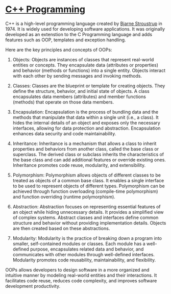 
# [C++ Programming](https://en.cppreference.com/w/)

C++ is a high-level programming language created by [Bjarne Stroustrup](https://en.wikipedia.org/wiki/Bjarne_Stroustrup) in 1974. It is widely used for developing software applications. It was originally developed as an extenstion to the C Programming language and adds features such as OOP, templates and exception handling.

Here are the key principles and concepts of OOPs:

1. Objects: Objects are instances of classes that represent real-world entities or concepts. They encapsulate data (attributes or properties) and behavior (methods or functions) into a single entity. Objects interact with each other by sending messages and invoking methods.

2. Classes: Classes are the blueprint or template for creating objects. They define the structure, behavior, and initial state of objects. A class encapsulates data members (attributes) and member functions (methods) that operate on those data members.

3. Encapsulation: Encapsulation is the process of bundling data and the methods that manipulate that data within a single unit (i.e., a class). It hides the internal details of an object and exposes only the necessary interfaces, allowing for data protection and abstraction. Encapsulation enhances data security and code maintainability.

4. Inheritance: Inheritance is a mechanism that allows a class to inherit properties and behaviors from another class, called the base class or superclass. The derived class or subclass inherits the characteristics of the base class and can add additional features or override existing ones. Inheritance promotes code reuse, modularity, and extensibility.

5. Polymorphism: Polymorphism allows objects of different classes to be treated as objects of a common base class. It enables a single interface to be used to represent objects of different types. Polymorphism can be achieved through function overloading (compile-time polymorphism) and function overriding (runtime polymorphism).

6. Abstraction: Abstraction focuses on representing essential features of an object while hiding unnecessary details. It provides a simplified view of complex systems. Abstract classes and interfaces define common structure and behavior without providing implementation details. Objects are then created based on these abstractions.

7. Modularity: Modularity is the practice of breaking down a program into smaller, self-contained modules or classes. Each module has a well-defined purpose, encapsulates related data and behavior, and communicates with other modules through well-defined interfaces. Modularity promotes code reusability, maintainability, and flexibility.

OOPs allows developers to design software in a more organized and intuitive manner by modeling real-world entities and their interactions. It facilitates code reuse, reduces code complexity, and improves software development productivity.
